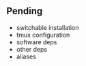 ## Pending
 - switchable installation
 - tmux configuration
 - software deps
 - other deps
 - aliases
